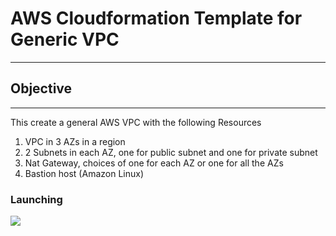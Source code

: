 # AWS Cloudformation Template for Generic VPC

---

## Objective

---
This create a general AWS VPC with the following Resources

1. VPC in 3 AZs in a region
1. 2 Subnets in each AZ, one for public subnet and one for private subnet
1. Nat Gateway, choices of one for each AZ or one for all the AZs
1. Bastion host (Amazon Linux)

### Launching

<a href="https://console.aws.amazon.com/cloudformation/home?#/stacks/new?&templateURL=https://s3.amazonaws.com/us-east-1-iac-865942846496/generic-vpc-stack/vpc-3by2-v2.yaml
" target="_blank"><img src="https://s3.amazonaws.com/cloudformation-examples/cloudformation-launch-stack.png"></a>

